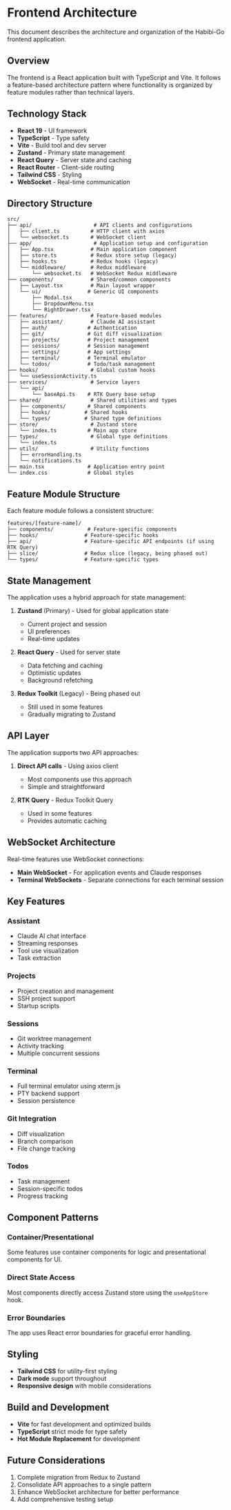 # Frontend Architecture

This document describes the architecture and organization of the Habibi-Go frontend application.

## Overview

The frontend is a React application built with TypeScript and Vite. It follows a feature-based architecture pattern where functionality is organized by feature modules rather than technical layers.

## Technology Stack

- **React 19** - UI framework
- **TypeScript** - Type safety
- **Vite** - Build tool and dev server
- **Zustand** - Primary state management
- **React Query** - Server state and caching
- **React Router** - Client-side routing
- **Tailwind CSS** - Styling
- **WebSocket** - Real-time communication

## Directory Structure

```
src/
├── api/                    # API clients and configurations
│   ├── client.ts          # HTTP client with axios
│   └── websocket.ts       # WebSocket client
├── app/                    # Application setup and configuration
│   ├── App.tsx            # Main application component
│   ├── store.ts           # Redux store setup (legacy)
│   ├── hooks.ts           # Redux hooks (legacy)
│   └── middleware/        # Redux middleware
│       └── websocket.ts   # WebSocket Redux middleware
├── components/            # Shared/common components
│   ├── Layout.tsx         # Main layout wrapper
│   └── ui/               # Generic UI components
│       ├── Modal.tsx
│       ├── DropdownMenu.tsx
│       └── RightDrawer.tsx
├── features/              # Feature-based modules
│   ├── assistant/         # Claude AI assistant
│   ├── auth/             # Authentication
│   ├── git/              # Git diff visualization
│   ├── projects/         # Project management
│   ├── sessions/         # Session management
│   ├── settings/         # App settings
│   ├── terminal/         # Terminal emulator
│   └── todos/            # Todo/task management
├── hooks/                 # Global custom hooks
│   └── useSessionActivity.ts
├── services/              # Service layers
│   └── api/
│       └── baseApi.ts    # RTK Query base setup
├── shared/                # Shared utilities and types
│   ├── components/       # Shared components
│   ├── hooks/           # Shared hooks
│   └── types/           # Shared type definitions
├── store/                 # Zustand store
│   └── index.ts          # Main app store
├── types/                 # Global type definitions
│   └── index.ts
├── utils/                 # Utility functions
│   ├── errorHandling.ts
│   └── notifications.ts
├── main.tsx              # Application entry point
└── index.css             # Global styles
```

## Feature Module Structure

Each feature module follows a consistent structure:

```
features/[feature-name]/
├── components/           # Feature-specific components
├── hooks/               # Feature-specific hooks
├── api/                 # Feature-specific API endpoints (if using RTK Query)
├── slice/               # Redux slice (legacy, being phased out)
└── types/               # Feature-specific types
```

## State Management

The application uses a hybrid approach for state management:

1. **Zustand** (Primary) - Used for global application state
   - Current project and session
   - UI preferences
   - Real-time updates

2. **React Query** - Used for server state
   - Data fetching and caching
   - Optimistic updates
   - Background refetching

3. **Redux Toolkit** (Legacy) - Being phased out
   - Still used in some features
   - Gradually migrating to Zustand

## API Layer

The application supports two API approaches:

1. **Direct API calls** - Using axios client
   - Most components use this approach
   - Simple and straightforward

2. **RTK Query** - Redux Toolkit Query
   - Used in some features
   - Provides automatic caching

## WebSocket Architecture

Real-time features use WebSocket connections:

- **Main WebSocket** - For application events and Claude responses
- **Terminal WebSockets** - Separate connections for each terminal session

## Key Features

### Assistant
- Claude AI chat interface
- Streaming responses
- Tool use visualization
- Task extraction

### Projects
- Project creation and management
- SSH project support
- Startup scripts

### Sessions
- Git worktree management
- Activity tracking
- Multiple concurrent sessions

### Terminal
- Full terminal emulator using xterm.js
- PTY backend support
- Session persistence

### Git Integration
- Diff visualization
- Branch comparison
- File change tracking

### Todos
- Task management
- Session-specific todos
- Progress tracking

## Component Patterns

### Container/Presentational
Some features use container components for logic and presentational components for UI.

### Direct State Access
Most components directly access Zustand store using the `useAppStore` hook.

### Error Boundaries
The app uses React error boundaries for graceful error handling.

## Styling

- **Tailwind CSS** for utility-first styling
- **Dark mode** support throughout
- **Responsive design** with mobile considerations

## Build and Development

- **Vite** for fast development and optimized builds
- **TypeScript** strict mode for type safety
- **Hot Module Replacement** for development

## Future Considerations

1. Complete migration from Redux to Zustand
2. Consolidate API approaches to a single pattern
3. Enhance WebSocket architecture for better performance
4. Add comprehensive testing setup